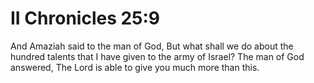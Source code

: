 # II Chronicles 25:9

And Amaziah said to the man of God, But what shall we do about the hundred talents that I have given to the army of Israel? The man of God answered, The Lord is able to give you much more than this.
